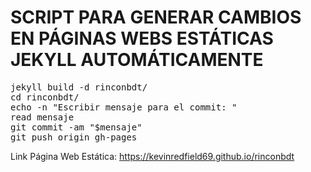 
# SCRIPT PARA GENERAR CAMBIOS EN PÁGINAS WEBS ESTÁTICAS JEKYLL AUTOMÁTICAMENTE

<pre>
jekyll build -d rinconbdt/
cd rinconbdt/
echo -n "Escribir mensaje para el commit: "
read mensaje
git commit -am "$mensaje"
git push origin gh-pages
</pre>

Link Página Web Estática: https://kevinredfield69.github.io/rinconbdt
